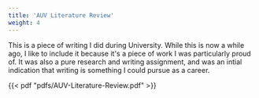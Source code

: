 ```yaml
---
title: 'AUV Literature Review'
weight: 4
---
```


This is a piece of writing I did during University. While this is now a while ago, I like to include it because it's a piece of work I was particularly proud of. It was also a pure research and writing assignment, and was an intial indication that writing is something I could pursue as a career.


{{< pdf "pdfs/AUV-Literature-Review.pdf" >}}
